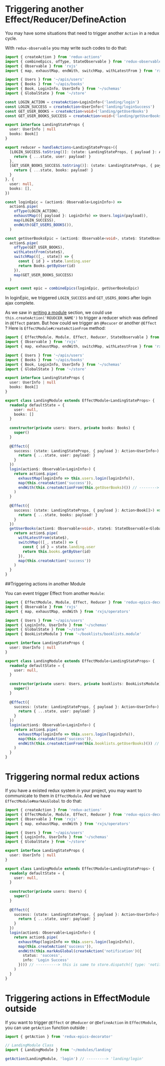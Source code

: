 # Triggering another Effect/Reducer/DefineAction

You may have some situations that need to trigger another `Action` in a redux cycle.

With `redux-observable` you may write such codes to do that:

```typescript
import { createAction } from 'redux-actions'
import { combineEpics, ofType, StateObservable } from 'redux-observable'
import { Observable } from 'rxjs'
import { map, exhaustMap, endWith, switchMap, withLatestFrom } from 'rxjs/operators'

import { Users } from '~/apis/users'
import { Books } from '~/apis/books'
import { Book, LoginInfo, UserInfo } from '~/schemas'
import { GlobalState } from '~/store'

const LOGIN_ACTION = createAction<LoginInfo>('landing/login')
const LOGIN_SUCCESS = createAction<UserInfo>('landing/loginSuccess')
const GET_USER_BOOKS = createAction<void>('landing/getUserBooks')
const GET_USER_BOOKS_SUCCESS = createAction<void>('landing/getUserBooksSuccess')

export interface LandingStateProps {
  user: UserInfo | null
  books: Book[]
}

export reducer = handleActions<LandingStateProps>({
  [LOGIN_SUCCESS.toString()]: (state: LandingStateProps, { payload }: Action<UserInfo>) => {
    return { ...state, user: payload! }
  },
  [GET_USER_BOOKS_SUCCESS.toString()]: (state: LandingStateProps, { payload }: Action<Bookp[]>) => {
    return { ...state, books: payload! }      
  }
}, {
  user: null,
  books: [],
})

const loginEpic = (action$: Observable<LoginInfo>) =>
  action$.pipe(
    ofType(LOGIN_ACTION),
    exhaustMap(({ payload }: LoginInfo) => Users.login(payload)),
    map(LOGIN_SUCCESS),
    endWith(GET_USERS_BOOKS()),
  )

const getUserBooksEpic = (action$: Observable<void>, state$: StateObservable<GlobalState>) =>
  action$.pipe(
    ofType(GET_USER_BOOKS),
    withLatestFrom(state$),
    switchMap(([_, state]) => {
      const { id } = state.landing.user    
      return Books.getByUser(id)
    }),
    map(GET_USER_BOOKS_SUCCESS)
  )

export const epic = combineEpics(loginEpic, getUserBooksEpic)
```



In loginEpic, we triggered `LOGIN_SUCCESS` and `GET_USERS_BOOKS` after login ajax complete.

As we saw in [writing a module](./writing-a-module.md) section, we could use `this.createAction('REUDCER_NAME')` to trigger a reducer which was defined in `@Effect` param. But how could we trigger an `@Recucer` or another `@Effect` ? Here is `EffectModule#createActionFrom` method:



```typescript
import { EffectModule, Module, Effect, Reducer, StateObservable } from 'redux-epics-decorator'
import { Observable } from 'rxjs'
import { map, exhaustMap, endWith, switchMap, withLatestFrom } from 'rxjs/operators'

import { Users } from '~/apis/users'
import { Books } from '~/apis/books'
import { Book, LoginInfo, UserInfo } from '~/schemas'
import { GlobalState } from '~/store'

export interface LandingStateProps {
  user: UserInfo | null
  books: Book[]
}

export class LandingModule extends EffectModule<LandingStateProps> {
  readonly defaultState = {
    user: null,
    books: []
  }
  
  constructor(private users: Users, private books: Books) {
    super()
  }
  
  @Effect({
    success: (state: LandingStateProps, { payload }: Action<UserInfo>) => {
      return { ...state, user: payload! }
    }
  })
  login(action$: Observable<LoginInfo>) {
    return action$.pipe(
      exhaustMap(loginInfo => this.users.login(loginInfo)),
      map(this.createAction('success')),
      endWith(this.createActionFrom(this.getUserBooks)()) // --------> trigger another Effect here
    )
  }
  
  @Effect({
    success: (state: LandingStateProps, { payload }: Action<Book[]>) => {
      return { ...state, books: payload! }
    }
  })
  getUserBooks(action$: Observable<void>, state$: StateObservable<GlobalState>) {
    return action$.pipe(
      withLatestFrom(state$),
      switchMap(([_, state]) => {
        const { id } = state.landing.user
        return this.books.getByUser(id)
      }),
      map(this.createAction('success'))
    )
  }
}
```



##Triggering actions in another Module

You can event trigger Effect from another `Module`:

```typescript
import { EffectModule, Module, Effect, Reducer } from 'redux-epics-decorator'
import { Observable } from 'rxjs'
import { map, exhaustMap, endWith } from 'rxjs/operators'

import { Users } from '~/apis/users'
import { LoginInfo, UserInfo } from '~/schemas'
import { GlobalState } from '~/store'
import { BookListsModule } from '~/booklists/booklists.module'

export interface LandingStateProps {
  user: UserInfo | null
}

export class LandingModule extends EffectModule<LandingStateProps> {
  readonly defaultState = {
    user: null,
  }
  
  constructor(private users: Users, private booklists: BookListsModule) {
    super()
  }
  
  @Effect({
    success: (state: LandingStateProps, { payload }: Action<UserInfo>) => {
      return { ...state, user: payload! }
    }
  })
  login(action$: Observable<LoginInfo>) {
    return action$.pipe(
      exhaustMap(loginInfo => this.users.login(loginInfo)),
      map(this.createAction('success')),
      endWith(this.createActionFrom(this.booklists.getUserBooks)()) // --------> trigger Effect which belong to BookListsModule
    )
  }
}
```



# Triggering normal redux actions

If you have a existed redux system in your project, you may want to communicate to them in `EffectModule`. And we have `EffectModule#markAsGlobal` to do that:



```typescript
import { createAction } from 'redux-actions'
import { EffectModule, Module, Effect, Reducer } from 'redux-epics-decorator'
import { Observable } from 'rxjs'
import { map, exhaustMap, endWith } from 'rxjs/operators'

import { Users } from '~/apis/users'
import { LoginInfo, UserInfo } from '~/schemas'
import { GlobalState } from '~/store'

export interface LandingStateProps {
  user: UserInfo | null
}

export class LandingModule extends EffectModule<LandingStateProps> {
  readonly defaultState = {
    user: null,
  }
  
  constructor(private users: Users) {
    super()
  }
  
  @Effect({
    success: (state: LandingStateProps, { payload }: Action<UserInfo>) => {
      return { ...state, user: payload! }
    }
  })
  login(action$: Observable<LoginInfo>) {
    return action$.pipe(
      exhaustMap(loginInfo => this.users.login(loginInfo)),
      map(this.createAction('success')),
      endWith(this.markAsGlobal(createAction('notification')({
        status: 'success',
        info: 'Login Success'
      }))) // ----------> this is same to store.dispatch({ type: 'notification', payload: { status: 'success', info: 'Login Success' }})
    )
  }
}
```

# Triggering actions in EffectModule outside

If you want to trigger `@Effect` or `@Reducer` or `@DefineAction` in `EffectModule`, you can use `getAction` function outside :

```typescript
import { getAction } from 'redux-epics-decorator'

// LandingModule Class
import { LandingModule } from '~/modules/landing'

getAction(LandingModule, 'login') // ---------> 'landing/login'
```

